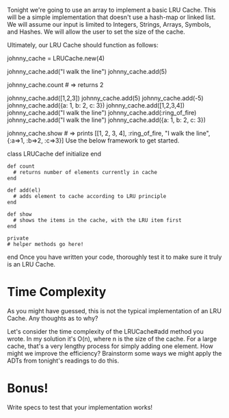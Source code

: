 Tonight we're going to use an array to implement a basic LRU Cache. This will be a simple implementation that doesn't use a hash-map or linked list. We will assume our input is limited to Integers, Strings, Arrays, Symbols, and Hashes. We will allow the user to set the size of the cache.

Ultimately, our LRU Cache should function as follows:

  johnny_cache = LRUCache.new(4)

  johnny_cache.add("I walk the line")
  johnny_cache.add(5)

  johnny_cache.count # => returns 2

  johnny_cache.add([1,2,3])
  johnny_cache.add(5)
  johnny_cache.add(-5)
  johnny_cache.add({a: 1, b: 2, c: 3})
  johnny_cache.add([1,2,3,4])
  johnny_cache.add("I walk the line")
  johnny_cache.add(:ring_of_fire)
  johnny_cache.add("I walk the line")
  johnny_cache.add({a: 1, b: 2, c: 3})


  johnny_cache.show # => prints [[1, 2, 3, 4], :ring_of_fire, "I walk the line", {:a=>1, :b=>2, :c=>3}]
Use the below framework to get started.

  class LRUCache
    def initialize
    end

    def count
      # returns number of elements currently in cache
    end

    def add(el)
      # adds element to cache according to LRU principle
    end

    def show
      # shows the items in the cache, with the LRU item first
    end

    private
    # helper methods go here!

  end
Once you have written your code, thoroughly test it to make sure it truly is an LRU Cache.

# Time Complexity
As you might have guessed, this is not the typical implementation of an LRU Cache. Any thoughts as to why?

Let's consider the time complexity of the LRUCache#add method you wrote. In my solution it's O(n), where n is the size of the cache. For a large cache, that's a very lengthy process for simply adding one element. How might we improve the efficiency? Brainstorm some ways we might apply the ADTs from tonight's readings to do this.

# Bonus!

Write specs to test that your implementation works!